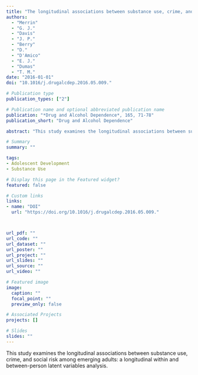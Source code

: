 ```yaml
---
title: "The longitudinal associations between substance use, crime, and social risk among emerging adults: A longitudinal within and between-person latent variables analysis"
authors:
  - "Merrin"
  - "G. J."
  - "Davis"
  - "J. P."
  - "Berry"
  - "D."
  - "D'Amico"
  - "E. J."
  - "Dumas"
  - "T. M."
date: "2016-01-01"
doi: "10.1016/j.drugalcdep.2016.05.009."

# Publication type
publication_types: ["2"]

# Publication name and optional abbreviated publication name
publication: "*Drug and Alcohol Dependence*, 165, 71-78"
publication_short: "Drug and Alcohol Dependence"

abstract: "This study examines the longitudinal associations between substance use, crime, and social risk among emerging adults: a longitudinal within and between-person latent variables analysis."

# Summary
summary: ""

tags:
- Adolescent Development
- Substance Use

# Display this page in the Featured widget?
featured: false

# Custom links
links:
- name: "DOI"
  url: "https://doi.org/10.1016/j.drugalcdep.2016.05.009."



url_pdf: ""
url_code: ""
url_dataset: ""
url_poster: ""
url_project: ""
url_slides: ""
url_source: ""
url_video: ""

# Featured image
image:
  caption: ""
  focal_point: ""
  preview_only: false

# Associated Projects
projects: []

# Slides
slides: ""
---
```


This study examines the longitudinal associations between substance use, crime, and social risk among emerging adults: a longitudinal within and between-person latent variables analysis.
